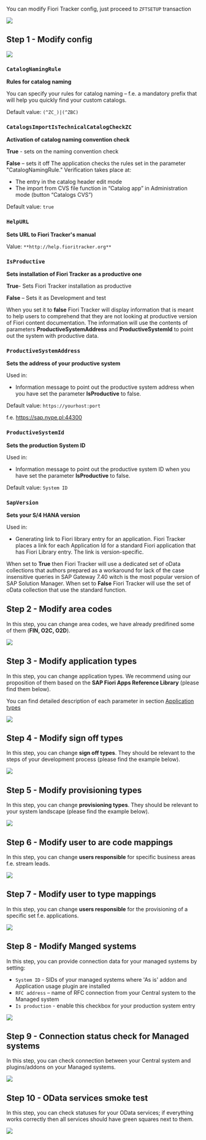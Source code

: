 You can modify Fiori Tracker config, just proceed to `ZFTSETUP` transaction

![](res/zftsetup.png)

## Step 1 - Modify config

![](res/modify_config.png)

### `CatalogNamingRule`

**Rules for catalog naming**

You can specify your rules for catalog naming – f.e. a mandatory prefix that will help you quickly find your custom catalogs.

Default value: `(^ZC_)|(^ZBC)`

### `CatalogsImportIsTechnicalCatalogCheckZC`

**Activation of catalog naming convention check**

**True** - sets on the naming convention check

**False** – sets it off
The application checks the rules set in the parameter "CatalogNamingRule." Verification takes place at:
- The entry in the catalog header edit mode
- The import from CVS file function in “Catalog app” in Administration mode (button “Catalogs CVS”)

Default value: `true`

### `HelpURL`

**Sets URL to Fiori Tracker's manual**

Value: `**http://help.fioritracker.org**`

### `IsProductive` 

**Sets installation of Fiori Tracker as a productive one**

**True**- Sets Fiori Tracker installation as productive

**False** – Sets it as Development and test

When you set it to **false** Fiori Tracker will display information that is meant to help users to comprehend that they are not looking at productive version of Fiori content documentation. The information will use the contents of parameters **ProductiveSystemAddress** and **ProductiveSystemId** to point out the system with productive data.

### `ProductiveSystemAddress`

**Sets the address of your productive system**

Used in:
-	Information message to point out the productive system address when you have set the parameter **IsProductive** to false.

Default value: `https://yourhost:port`

f.e. https://sap.nype.pl:44300

### `ProductiveSystemId`

**Sets the production System ID**

Used in:
-	Information message to point out the productive system ID when you have set the parameter **IsProductive** to false.

Default value: `System ID`

### `SapVersion`

**Sets your S/4 HANA version**

Used in:
-	Generating link to Fiori library entry for an application. 
Fiori Tracker places a link for each Application Id for a standard Fiori application that has Fiori Library entry. The link is version-specific.

When set to **True** then Fiori Tracker will use a dedicated set of oData collections that authors prepared as a workaround for lack of the case insensitive queries in SAP Gateway 7.40 witch is the most popular version of SAP Solution Manager. When set to **False** Fiori Tracker will use the set of oData collection that use the standard function.

## Step 2 - Modify area codes

In this step, you can change area codes, we have already predifined some of them (**FIN, O2C, O2D**).

![](/res/area_codes.png)

## Step 3 - Modify application types

In this step, you can change application types. We recommend using our proposition of them based on the **SAP Fiori Apps Reference Library** (please find them below).

You can find detailed description of each parameter in section [Application types](/conf/main-part/apptypes.md)

![](/res/app_types.png)

## Step 4 - Modify sign off types

In this step, you can change **sign off types**. They should be relevant to the steps of your development process (please find the example below).

![](/res/sign_off_types.png)

## Step 5 - Modify provisioning types

In this step, you can change **provisioning types**. They should be relevant to your system landscape (please find the example below).

![](/res/provisioning_types.png)

## Step 6 - Modify user to are code mappings

In this step, you can change **users responsible** for specific business areas f.e. stream leads.

![](/res/user_to_area.png)

## Step 7 - Modify user to type mappings

In this step, you can change **users responsible** for the provisioning of a specific set f.e. applications.

![](/res/user_to_type.png)

## Step 8 - Modify Manged systems

In this step, you can provide connection data for your managed systems by setting:
- `System ID` -  SIDs of your managed systems where 'As is' addon and Application usage plugin are installed
- `RFC address` – name of RFC connection from your Central system to the Managed system
- `Is production` - enable this checkbox for your production system entry

![](/res/modify_managed_systems.png)

## Step 9 - Connection status check for Managed systems

In this step, you can check connection between your Central system and plugins/addons on your Managed systems.

![](/res/connection_check.png)

## Step 10 - OData services smoke test

In this step, you can check statuses for your OData services; if everything works correctly then all services should have green squares next to them.

![](/res/odata_smoke_test.png)
